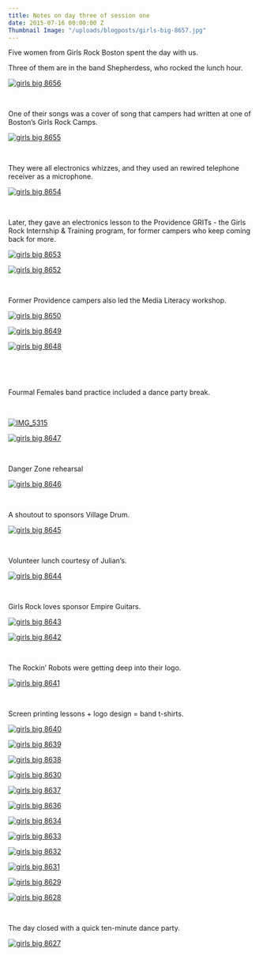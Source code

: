 ```yaml
---
title: Notes on day three of session one
date: 2015-07-16 00:00:00 Z
Thumbnail Image: "/uploads/blogposts/girls-big-8657.jpg"
---
```


Five women from Girls Rock Boston spent the day with us.

Three of them are in the band Shepherdess, who rocked the lunch hour.

[![girls big 8656](/uploads/blogposts/girls-big-8656.jpg)](http://girlsrockri.org/wp-content/uploads/2015/07/girls-big-8656.jpg)

 

One of their songs was a cover of song that campers had written at one of Boston’s Girls Rock Camps.

[![girls big 8655](/uploads/blogposts/girls-big-8655.jpg)](http://girlsrockri.org/wp-content/uploads/2015/07/girls-big-8655.jpg)

 

They were all electronics whizzes, and they used an rewired telephone receiver as a microphone.

[![girls big 8654](/uploads/blogposts/girls-big-8654.jpg)](http://girlsrockri.org/wp-content/uploads/2015/07/girls-big-8654.jpg)

 

Later, they gave an electronics lesson to the Providence GRITs - the Girls Rock Internship & Training program, for former campers who keep coming back for more.

[![girls big 8653](/uploads/blogposts/girls-big-8653.jpg)](http://girlsrockri.org/wp-content/uploads/2015/07/girls-big-8653.jpg)

[![girls big 8652](/uploads/blogposts/girls-big-8652.jpg)](http://girlsrockri.org/wp-content/uploads/2015/07/girls-big-8652.jpg)

 

Former Providence campers also led the Media Literacy workshop.

[![girls big 8650](/uploads/blogposts/girls-big-8650.jpg)](http://girlsrockri.org/wp-content/uploads/2015/07/girls-big-8650.jpg)

[![girls big 8649](/uploads/blogposts/girls-big-8649.jpg)](http://girlsrockri.org/wp-content/uploads/2015/07/girls-big-8649.jpg)

[![girls big 8648](/uploads/blogposts/girls-big-8648.jpg)](http://girlsrockri.org/wp-content/uploads/2015/07/girls-big-8648.jpg)

 

 

Fourmal Females band practice included a dance party break.

 

[![IMG_5315](/uploads/blogposts/IMG_5315.jpg)](http://girlsrockri.org/wp-content/uploads/2015/07/IMG_5315.jpg)

[![girls big 8647](/uploads/blogposts/girls-big-8647.jpg)](http://girlsrockri.org/wp-content/uploads/2015/07/girls-big-8647.jpg)

 

Danger Zone rehearsal

[![girls big 8646](/uploads/blogposts/girls-big-8646.jpg)](http://girlsrockri.org/wp-content/uploads/2015/07/girls-big-8646.jpg)

 

A shoutout to sponsors Village Drum.

[![girls big 8645](/uploads/blogposts/girls-big-8645.jpg)](http://girlsrockri.org/wp-content/uploads/2015/07/girls-big-8645.jpg)

 

Volunteer lunch courtesy of Julian’s.

[![girls big 8644](/uploads/blogposts/girls-big-8644.jpg)](http://girlsrockri.org/wp-content/uploads/2015/07/girls-big-8644.jpg)

 

Girls Rock loves sponsor Empire Guitars.

[![girls big 8643](/uploads/blogposts/girls-big-8643.jpg)](http://girlsrockri.org/wp-content/uploads/2015/07/girls-big-8643.jpg)

[![girls big 8642](/uploads/blogposts/girls-big-8642.jpg)](http://girlsrockri.org/wp-content/uploads/2015/07/girls-big-8642.jpg)

 

The Rockin’ Robots were getting deep into their logo.

[![girls big 8641](/uploads/blogposts/girls-big-8641.jpg)](http://girlsrockri.org/wp-content/uploads/2015/07/girls-big-8641.jpg)

 

Screen printing lessons + logo design = band t-shirts.

[![girls big 8640](/uploads/blogposts/girls-big-8640.jpg)](http://girlsrockri.org/wp-content/uploads/2015/07/girls-big-8640.jpg)

[![girls big 8639](/uploads/blogposts/girls-big-8639.jpg)](http://girlsrockri.org/wp-content/uploads/2015/07/girls-big-8639.jpg)

[![girls big 8638](/uploads/blogposts/girls-big-8638.jpg)](http://girlsrockri.org/wp-content/uploads/2015/07/girls-big-8638.jpg)

[![girls big 8630](/uploads/blogposts/girls-big-8630.jpg)](http://girlsrockri.org/wp-content/uploads/2015/07/girls-big-8630.jpg)

[![girls big 8637](/uploads/blogposts/girls-big-8637.jpg)](http://girlsrockri.org/wp-content/uploads/2015/07/girls-big-8637.jpg)

[![girls big 8636](/uploads/blogposts/girls-big-8636.jpg)](http://girlsrockri.org/wp-content/uploads/2015/07/girls-big-8636.jpg)

[![girls big 8634](/uploads/blogposts/girls-big-8634.jpg)](http://girlsrockri.org/wp-content/uploads/2015/07/girls-big-8634.jpg)

[![girls big 8633](/uploads/blogposts/girls-big-8633.jpg)](http://girlsrockri.org/wp-content/uploads/2015/07/girls-big-8633.jpg)

[![girls big 8632](/uploads/blogposts/girls-big-8632.jpg)](http://girlsrockri.org/wp-content/uploads/2015/07/girls-big-8632.jpg)

[![girls big 8631](/uploads/blogposts/girls-big-8631.jpg)](http://girlsrockri.org/wp-content/uploads/2015/07/girls-big-8631.jpg)

[![girls big 8629](/uploads/blogposts/girls-big-8629.jpg)](http://girlsrockri.org/wp-content/uploads/2015/07/girls-big-8629.jpg)

[![girls big 8628](/uploads/blogposts/girls-big-8628.jpg)](http://girlsrockri.org/wp-content/uploads/2015/07/girls-big-8628.jpg)

 

The day closed with a quick ten-minute dance party.

[![girls big 8627](/uploads/blogposts/girls-big-8627.jpg)](http://girlsrockri.org/wp-content/uploads/2015/07/girls-big-8627.jpg)

